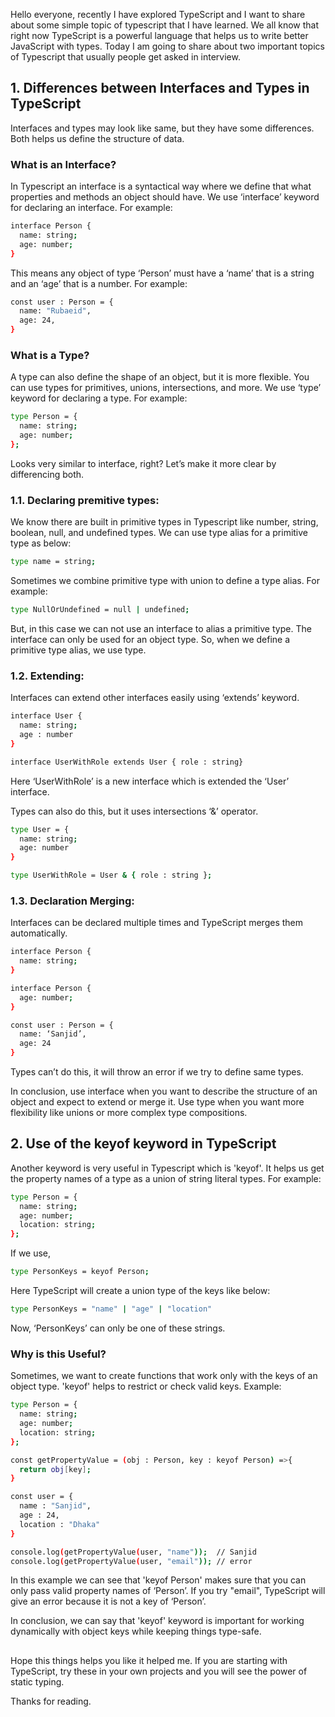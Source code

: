 Hello everyone, recently I have explored TypeScript and I want to share about some simple topic of typescript that I have learned. We all know that right now TypeScript is a powerful language that helps us to write better JavaScript with types. Today I am going to share about two important topics of Typescript that usually people get asked in interview.

## 1. Differences between Interfaces and Types in TypeScript

Interfaces and types may look like same, but they have some differences. Both helps us define the structure of data.

### What is an Interface?

In Typescript an interface is a syntactical way where we define that what properties and methods an object should have. We use ‘interface’ keyword for declaring an interface. For example:

```bash
interface Person {
  name: string;
  age: number;
}
```

This means any object of type ‘Person’ must have a ‘name’ that is a string and an ‘age’ that is a number. For example:

```bash
const user : Person = {
  name: "Rubaeid",
  age: 24,
}
```

### What is a Type?

A type can also define the shape of an object, but it is more flexible. You can use types for primitives, unions, intersections, and more. We use ‘type’ keyword for declaring a type. For example:

```bash
type Person = {
  name: string;
  age: number;
};
```

Looks very similar to interface, right? Let’s make it more clear by differencing both.

### 1.1. Declaring premitive types:

We know there are built in primitive types in Typescript like number, string, boolean, null, and undefined types. We can use type alias for a primitive type as below:

```bash
type name = string;
```

Sometimes we combine primitive type with union to define a type alias. For example:

```bash
type NullOrUndefined = null | undefined;
```

But, in this case we can not use an interface to alias a primitive type. The interface can only be used for an object type. So, when we define a primitive type alias, we use type.

### 1.2. Extending:

Interfaces can extend other interfaces easily using ‘extends’ keyword.

```bash
interface User {
  name: string;
  age : number
}

interface UserWithRole extends User { role : string}
```

Here ‘UserWithRole’ is a new interface which is extended the ‘User’ interface.

Types can also do this, but it uses intersections ‘&’ operator.

```bash
type User = {
  name: string;
  age: number
}

type UserWithRole = User & { role : string };
```

### 1.3. Declaration Merging:

Interfaces can be declared multiple times and TypeScript merges them automatically.

```bash
interface Person {
  name: string;
}

interface Person {
  age: number;
}

const user : Person = {
  name: ‘Sanjid’,
  age: 24
}
```

Types can’t do this, it will throw an error if we try to define same types.

In conclusion, use interface when you want to describe the structure of an object and expect to extend or merge it. Use type when you want more flexibility like unions or more complex type compositions.

## 2. Use of the keyof keyword in TypeScript

Another keyword is very useful in Typescript which is 'keyof'. It helps us get the property names of a type as a union of string literal types. For example:

```bash
type Person = {
  name: string;
  age: number;
  location: string;
};
```

If we use,

```bash
type PersonKeys = keyof Person;
```

Here TypeScript will create a union type of the keys like below:

```bash
type PersonKeys = "name" | "age" | "location"
```

Now, ‘PersonKeys’ can only be one of these strings.

### Why is this Useful?

Sometimes, we want to create functions that work only with the keys of an object type. 'keyof' helps to restrict or check valid keys. Example:

```bash
type Person = {
  name: string;
  age: number;
  location: string;
};

const getPropertyValue = (obj : Person, key : keyof Person) =>{
  return obj[key];
}

const user = {
  name : "Sanjid",
  age : 24,
  location : "Dhaka"
}

console.log(getPropertyValue(user, "name"));  // Sanjid
console.log(getPropertyValue(user, "email")); // error
```

In this example we can see that 'keyof Person' makes sure that you can only pass valid property names of ‘Person’. If you try "email", TypeScript will give an error because it is not a key of ‘Person’.

In conclusion, we can say that 'keyof' keyword is important for working dynamically with object keys while keeping things type-safe.
##
Hope this things helps you like it helped me. If you are starting with TypeScript, try these in your own projects and you will see the power of static typing.

Thanks for reading.
